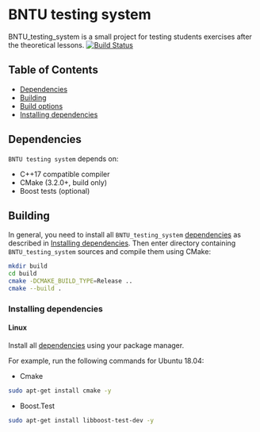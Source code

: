 # BNTU testing system

BNTU_testing_system is a small project for testing students exercises after the theoretical lessons.  [![Build Status](https://travis-ci.org/andrewbudo/testing_system.svg?branch=devel)](https://travis-ci.org/andrewbudo/testing_system)

## Table of Contents
- [Dependencies](#dependencies)
- [Building](#building)
- [Build options](#build-options)
- [Installing dependencies](#installing-dependencies)

<a name="dependencies"></a>
## Dependencies
`BNTU testing system` depends on:

* C++17 compatible compiler
* CMake (3.2.0+, build only)
* Boost tests (optional)

<a name="building"></a>
## Building

In general, you need to install all `BNTU_testing_system` [dependencies](#dependencies) as described in [Installing dependencies](#installing-dependencies).
Then enter directory containing `BNTU_testing_system` sources and compile them using CMake:

```sh
mkdir build
cd build
cmake -DCMAKE_BUILD_TYPE=Release ..
cmake --build .
```

<a name="installing-dependencies"></a>
### Installing dependencies

<a name="linux"></a>
#### Linux
Install all [dependencies](#dependencies) using your package manager.

For example, run the following commands for Ubuntu 18.04:
* Cmake

```sh
sudo apt-get install cmake -y
```
* Boost.Test

```sh
sudo apt-get install libboost-test-dev -y
```

